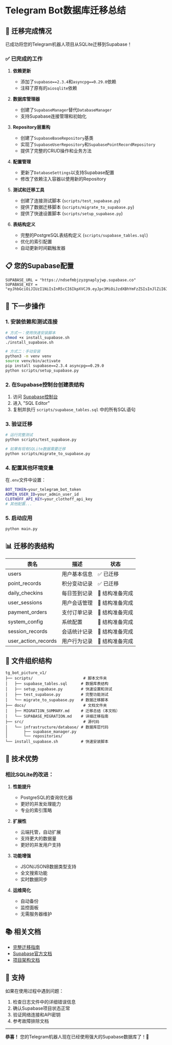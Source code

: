 # Telegram Bot数据库迁移总结

## 🎯 迁移完成情况

已成功将您的Telegram机器人项目从SQLite迁移到Supabase！

### ✅ 已完成的工作

1. **依赖更新**
   - 添加了`supabase==2.3.4`和`asyncpg==0.29.0`依赖
   - 注释了原有的`aiosqlite`依赖

2. **数据库管理器**
   - 创建了`SupabaseManager`替代`DatabaseManager`
   - 支持Supabase连接管理和初始化

3. **Repository层重构**
   - 创建了`SupabaseBaseRepository`基类
   - 实现了`SupabaseUserRepository`和`SupabasePointRecordRepository`
   - 提供了完整的CRUD操作和业务方法

4. **配置管理**
   - 更新了`DatabaseSettings`以支持Supabase配置
   - 修改了依赖注入容器以使用新的Repository

5. **测试和迁移工具**
   - 创建了连接测试脚本 (`scripts/test_supabase.py`)
   - 提供了数据迁移脚本 (`scripts/migrate_to_supabase.py`)
   - 提供了快速设置脚本 (`scripts/setup_supabase.py`)

6. **表结构定义**
   - 完整的PostgreSQL表结构定义 (`scripts/supabase_tables.sql`)
   - 优化的索引配置
   - 自动更新时间戳触发器

## 📋 您的Supabase配置

```
SUPABASE_URL = "https://ndsefmbjzyzgnaplyjwp.supabase.co"
SUPABASE_KEY = "eyJhbGciOiJIUzI1NiIsInR5cCI6IkpXVCJ9.eyJpc3MiOiJzdXBhYmFzZSIsInJlZiI6Im5kc2VmbWJqenl6Z25hcGx5andwIiwicm9sZSI6InNlcnZpY2Vfcm9sZSIsImlhdCI6MTc1MzM2MTk2OCwiZXhwIjoyMDY4OTM3OTY4fQ.fMgmAy49rwso5zPxW3WWS8vUclzOMIBklvtZi6BSYAY"
```

## 🚀 下一步操作

### 1. 安装依赖和测试连接

```bash
# 方式一：使用快速安装脚本
chmod +x install_supabase.sh
./install_supabase.sh

# 方式二：手动安装
python3 -m venv venv
source venv/bin/activate
pip install supabase==2.3.4 asyncpg==0.29.0
python scripts/setup_supabase.py
```

### 2. 在Supabase控制台创建表结构

1. 访问 [Supabase控制台](https://app.supabase.com/project/ndsefmbjzyzgnaplyjwp)
2. 进入 "SQL Editor"
3. 复制并执行 `scripts/supabase_tables.sql` 中的所有SQL语句

### 3. 验证迁移

```bash
# 运行完整测试
python scripts/test_supabase.py

# 如果有现有SQLite数据需要迁移
python scripts/migrate_to_supabase.py
```

### 4. 配置其他环境变量

在`.env`文件中设置：
```bash
BOT_TOKEN=your_telegram_bot_token
ADMIN_USER_ID=your_admin_user_id
CLOTHOFF_API_KEY=your_clothoff_api_key
# 其他配置...
```

### 5. 启动应用

```bash
python main.py
```

## 📊 迁移的表结构

| 表名 | 描述 | 状态 |
|------|------|------|
| users | 用户基本信息 | ✅ 已迁移 |
| point_records | 积分变动记录 | ✅ 已迁移 |
| daily_checkins | 每日签到记录 | 🔄 结构准备完成 |
| user_sessions | 用户会话管理 | 🔄 结构准备完成 |
| payment_orders | 支付订单记录 | 🔄 结构准备完成 |
| system_config | 系统配置 | 🔄 结构准备完成 |
| session_records | 会话统计记录 | 🔄 结构准备完成 |
| user_action_records | 用户行为记录 | 🔄 结构准备完成 |

## 📁 文件组织结构

```
tg_bot_picture_v1/
├── scripts/                      # 脚本文件夹
│   ├── supabase_tables.sql      # 数据库表结构
│   ├── setup_supabase.py        # 快速设置和测试
│   ├── test_supabase.py         # 完整功能测试
│   └── migrate_to_supabase.py   # 数据迁移脚本
├── docs/                         # 文档文件夹
│   ├── MIGRATION_SUMMARY.md     # 迁移总结（本文档）
│   └── SUPABASE_MIGRATION.md    # 详细迁移指南
├── src/                          # 源代码
│   └── infrastructure/database/ # 数据库层代码
│       ├── supabase_manager.py
│       └── repositories/
└── install_supabase.sh          # 快速安装脚本
```

## 🔧 技术优势

### 相比SQLite的改进：

1. **性能提升**
   - PostgreSQL的查询优化器
   - 更好的并发处理能力
   - 专业的索引策略

2. **扩展性**
   - 云端托管，自动扩展
   - 支持更大的数据量
   - 更好的并发用户支持

3. **功能增强**
   - JSON/JSONB数据类型支持
   - 全文搜索功能
   - 实时数据同步

4. **运维简化**
   - 自动备份
   - 监控面板
   - 无需服务器维护

## 📚 相关文档

- [完整迁移指南](SUPABASE_MIGRATION.md)
- [Supabase官方文档](https://supabase.com/docs)
- [项目架构文档](../README.md)

## 🤝 支持

如果在使用过程中遇到问题：

1. 检查日志文件中的详细错误信息
2. 确认Supabase项目状态正常
3. 验证网络连接和API密钥
4. 参考故障排除文档

---

**恭喜！** 您的Telegram机器人现在已经使用强大的Supabase数据库了！🎉 